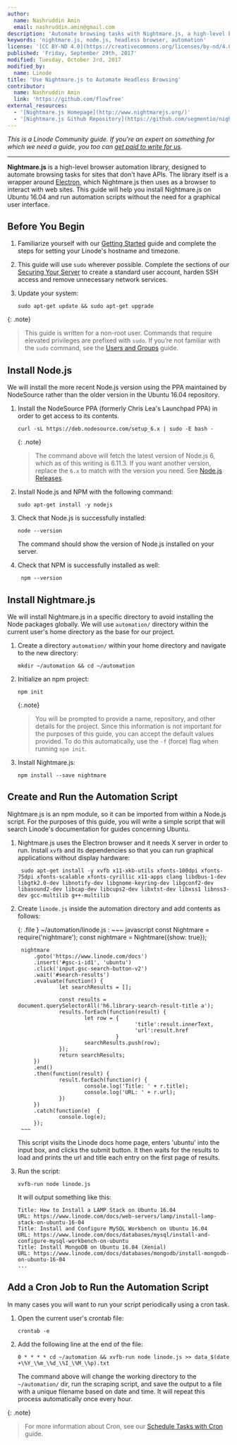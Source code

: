 ```yaml
---
author:
  name: Nashruddin Amin
  email: nashruddin.amin@gmail.com
description: 'Automate browsing tasks with Nightmare.js, a high-level browser automation library.'
keywords: 'nightmare.js, node.js, headless browser, automation'
license: '[CC BY-ND 4.0](https://creativecommons.org/licenses/by-nd/4.0)'
published: 'Friday, September 29th, 2017'
modified: Tuesday, October 3rd, 2017
modified_by:
  name: Linode
title: 'Use Nightmare.js to Automate Headless Browsing'
contributor:
  name: Nashruddin Amin
  link: 'https://github.com/flowfree'
external_resources:
  - '[Nightmare.js Homepage](http://www.nightmarejs.org/)'
  - '[Nightmare.js Github Repository](https://github.com/segmentio/nightmare)'
---
```


*This is a Linode Community guide. If you're an expert on something for which we need a guide, you too can [get paid to write for us](/docs/contribute).*

----



**Nightmare.js** is a high-level browser automation library, designed to automate browsing tasks for sites that don't have APIs. The library itself is a wrapper around [Electron](https://electron.atom.io/), which Nightmare.js then uses as a browser to interact with web sites. This guide will help you install Nightmare.js on Ubuntu 16.04 and run automation scripts without the need for a graphical user interface.


## Before You Begin

1.  Familiarize yourself with our [Getting Started](/docs/getting-started) guide and complete the steps for setting your Linode's hostname and timezone.

2.  This guide will use `sudo` wherever possible. Complete the sections of our [Securing Your Server](/docs/security/securing-your-server) to create a standard user account, harden SSH access and remove unnecessary network services.

3.  Update your system:

        sudo apt-get update && sudo apt-get upgrade

{: .note}
>
> This guide is written for a non-root user. Commands that require elevated privileges are prefixed with `sudo`. If you’re not familiar with the `sudo` command, see the [Users and Groups](/docs/tools-reference/linux-users-and-groups) guide.


## Install Node.js

We will install the more recent Node.js version using the PPA maintained by NodeSource rather than the older version in the Ubuntu 16.04 repository.

1.  Install the NodeSource PPA (formerly Chris Lea's Launchpad PPA) in order to get access to its contents.

        curl -sL https://deb.nodesource.com/setup_6.x | sudo -E bash -

    {: .note}
    >
    > The command above will fetch the latest version of Node.js 6, which as of this writing is 6.11.3. If you want another version, replace the `6.x` to match with the version you need. See [Node.js Releases](https://nodejs.org/en/download/releases/).

2.  Install Node.js and NPM with the following command:

        sudo apt-get install -y nodejs

3.  Check that Node.js is successfully installed:

        node --version

    The command should show the version of Node.js installed on your server.

4. Check that NPM is successfully installed as well:

        npm --version


## Install Nightmare.js

We will install Nightmare.js in a specific directory to avoid installing the Node packages globally. We will use `automation/` directory within the current user's home directory as the base for our project.

1.  Create a directory `automation/` within your home directory and navigate to the new directory:

        mkdir ~/automation && cd ~/automation

2.  Initialize an npm project:

        npm init

    {:.note}
    > You will be prompted to provide a name, repository, and other details for the project. Since this information is not important for the purposes of this guide, you can accept the default values provided. To do this automatically, use the `-f` (force) flag when running `npm init`.

3.  Install Nightmare.js:

        npm install --save nightmare

## Create and Run the Automation Script

Nightmare.js is an npm module, so it can be imported from within a Node.js script. For the purposes of this guide, you will write a simple script that will search Linode's documentation for guides concerning Ubuntu.

1. Nightmare.js uses the Electron browser and it needs X server in order to run. Install `xvfb` and its dependencies so that you can run graphical applications without display hardware:

        sudo apt-get install -y xvfb x11-xkb-utils xfonts-100dpi xfonts-75dpi xfonts-scalable xfonts-cyrillic x11-apps clang libdbus-1-dev libgtk2.0-dev libnotify-dev libgnome-keyring-dev libgconf2-dev libasound2-dev libcap-dev libcups2-dev libxtst-dev libxss1 libnss3-dev gcc-multilib g++-multilib

2. Create `linode.js` inside the automation directory and add contents as follows:

    {: .file }
    ~/automation/linode.js
    :   ~~~ javascript
        const Nightmare = require('nightmare');
        const nightmare = Nightmare({show: true});


        nightmare
            .goto('https://www.linode.com/docs')
            .insert('#gsc-i-id1', 'ubuntu')
            .click('input.gsc-search-button-v2')
            .wait('#search-results')
            .evaluate(function() {
                    let searchResults = [];

                    const results =  document.querySelectorAll('h6.library-search-result-title a');
                    results.forEach(function(result) {
                            let row = {
                                            'title':result.innerText,
                                            'url':result.href
                                      }
                            searchResults.push(row);
                    });
                    return searchResults;
            })
            .end()
            .then(function(result) {
                    result.forEach(function(r) {
                            console.log('Title: ' + r.title);
                            console.log('URL: ' + r.url);
                    })
            })
            .catch(function(e)  {
                    console.log(e);
            });
        ~~~

    This script visits the Linode docs home page, enters 'ubuntu' into the input box, and clicks the submit button. It then waits for the results to load and prints the url and title each entry on the first page of results.

3.  Run the script:

        xvfb-run node linode.js

    It will output something like this:

        Title: How to Install a LAMP Stack on Ubuntu 16.04
        URL: https://www.linode.com/docs/web-servers/lamp/install-lamp-stack-on-ubuntu-16-04
        Title: Install and Configure MySQL Workbench on Ubuntu 16.04
        URL: https://www.linode.com/docs/databases/mysql/install-and-configure-mysql-workbench-on-ubuntu
        Title: Install MongoDB on Ubuntu 16.04 (Xenial)
        URL: https://www.linode.com/docs/databases/mongodb/install-mongodb-on-ubuntu-16-04
        ...

## Add a Cron Job to Run the Automation Script

In many cases you will want to run your script periodically using a cron task.

1.  Open the current user's crontab file:

        crontab -e

2.  Add the following line at the end of the file:

        0 * * * * cd ~/automation && xvfb-run node linode.js >> data_$(date +\%Y_\%m_\%d_\%I_\%M_\%p).txt

    The command above will change the working directory to the `~/automation/` dir, run the scraping script, and save the output to a file with a unique filename based on date and time. It will repeat this process automatically once every hour.

{: .note}
>
> For more information about Cron, see our [Schedule Tasks with Cron](/docs/tools-reference/tools/schedule-tasks-with-cron) guide.
